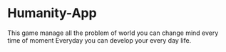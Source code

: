 # Humanity-App
This game manage all the problem of world you can change mind every time of moment Everyday you can develop your every day life.
